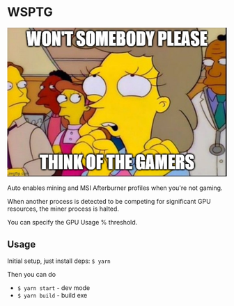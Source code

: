 # WSPTG

![57v9o2.jpg](57v9o2.jpg)

Auto enables mining and MSI Afterburner profiles when you're not gaming.

When another process is detected to be competing for significant GPU resources, the miner process is halted.

You can specify the GPU Usage % threshold.

## Usage

Initial setup, just install deps: `$ yarn`

Then you can do
- `$ yarn start` - dev mode
- `$ yarn build` - build exe
